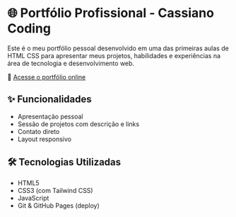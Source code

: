 # 🌐 Portfólio Profissional - Cassiano Coding

Este é o meu portfólio pessoal desenvolvido em uma das primeiras aulas de HTML CSS para apresentar meus projetos, habilidades e experiências na área de tecnologia e desenvolvimento web.

🔗 [Acesse o portfólio online](https://cassiano-coding.github.io/portif-lioteste/index.html)

## ✨ Funcionalidades

- Apresentação pessoal
- Sessão de projetos com descrição e links
- Contato direto
- Layout responsivo

## 🛠️ Tecnologias Utilizadas

- HTML5
- CSS3 (com Tailwind CSS)
- JavaScript
- Git & GitHub Pages (deploy)
